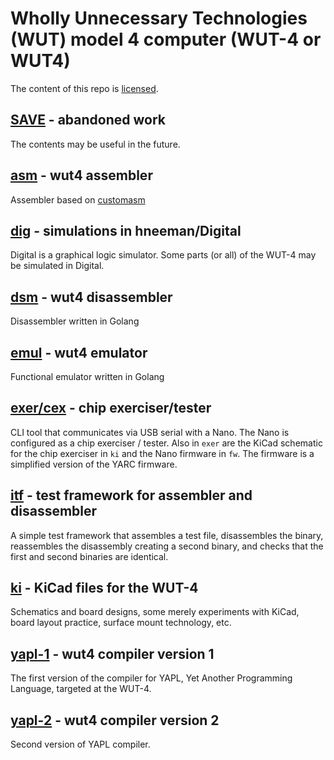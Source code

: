 # Wholly Unnecessary Technologies (WUT) model 4 computer (WUT-4 or WUT4)

The content of this repo is [licensed](./LICENSE).

## [SAVE](./SAVE) - abandoned work

The contents may be useful in the future.

## [asm](./asm) - wut4 assembler

Assembler based on [customasm](https://github.com/hlorenzi/customasm)

## [dig](./dig) - simulations in hneeman/Digital

Digital is a graphical logic simulator. Some parts (or all)
of the WUT-4 may be simulated in Digital.

## [dsm](./dsm) - wut4 disassembler

Disassembler written in Golang

## [emul](./emul) - wut4 emulator

Functional emulator written in Golang

## [exer/cex](./exer/cex) - chip exerciser/tester

CLI tool that communicates via USB serial with a Nano. The Nano
is configured as a chip exerciser / tester. Also in `exer` are
the KiCad schematic for the chip exerciser in `ki` and the Nano
firmware in `fw`. The firmware is a simplified version of the
YARC firmware.

## [itf](./itf) - test framework for assembler and disassembler

A simple test framework that assembles a test file, disassembles
the binary, reassembles the disassembly creating a second binary,
and checks that the first and second binaries are identical.

## [ki](./ki) - KiCad files for the WUT-4

Schematics and board designs, some merely experiments with KiCad,
board layout practice, surface mount technology, etc.

## [yapl-1](./yapl-1) - wut4 compiler version 1

The first version of the compiler for YAPL, Yet Another Programming
Language, targeted at the WUT-4.

## [yapl-2](./yapl-2) - wut4 compiler version 2

Second version of YAPL compiler.
